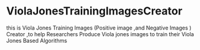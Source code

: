# ViolaJonesTrainingImagesCreator
this is Viola Jones Training Images (Positive image ,and Negative Images ) Creator ,to help Researchers Produce Viola jones images  to train their Viola Jones Based  Algorithms
